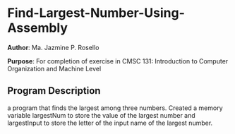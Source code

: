 # Find-Largest-Number-Using-Assembly

**Author**: Ma. Jazmine P. Rosello

**Purpose**: For completion of exercise in CMSC 131: Introduction to Computer Organization and Machine Level

## Program Description

a program that finds the largest among three numbers. Created a memory variable
largestNum to store the value of the largest number and largestInput to store the letter of
the input name of the largest number.
